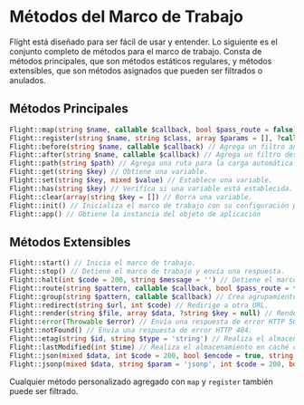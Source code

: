 # Métodos del Marco de Trabajo

Flight está diseñado para ser fácil de usar y entender. Lo siguiente es el conjunto completo de métodos para el marco de trabajo. Consta de métodos principales, que son métodos estáticos regulares, y métodos extensibles, que son métodos asignados que pueden ser filtrados o anulados.

## Métodos Principales

```php
Flight::map(string $name, callable $callback, bool $pass_route = false) // Crea un método personalizado para el marco de trabajo.
Flight::register(string $name, string $class, array $params = [], ?callable $callback = null) // Registra una clase en un método de marco de trabajo.
Flight::before(string $name, callable $callback) // Agrega un filtro antes de un método de marco de trabajo.
Flight::after(string $name, callable $callback) // Agrega un filtro después de un método de marco de trabajo.
Flight::path(string $path) // Agrega una ruta para la carga automática de clases.
Flight::get(string $key) // Obtiene una variable.
Flight::set(string $key, mixed $value) // Establece una variable.
Flight::has(string $key) // Verifica si una variable está establecida.
Flight::clear(array|string $key = []) // Borra una variable.
Flight::init() // Inicializa el marco de trabajo con su configuración predeterminada.
Flight::app() // Obtiene la instancia del objeto de aplicación
```

## Métodos Extensibles

```php
Flight::start() // Inicia el marco de trabajo.
Flight::stop() // Detiene el marco de trabajo y envía una respuesta.
Flight::halt(int $code = 200, string $message = '') // Detiene el marco de trabajo con un código de estado opcional y un mensaje.
Flight::route(string $pattern, callable $callback, bool $pass_route = false) // Asocia un patrón de URL a un callback.
Flight::group(string $pattern, callable $callback) // Crea agrupamientos para URLs, el patrón debe ser una cadena.
Flight::redirect(string $url, int $code) // Redirige a otra URL.
Flight::render(string $file, array $data, ?string $key = null) // Renderiza un archivo de plantilla.
Flight::error(Throwable $error) // Envía una respuesta de error HTTP 500.
Flight::notFound() // Envía una respuesta de error HTTP 404.
Flight::etag(string $id, string $type = 'string') // Realiza el almacenamiento en caché de ETag HTTP.
Flight::lastModified(int $time) // Realiza el almacenamiento en caché con la última modificación HTTP.
Flight::json(mixed $data, int $code = 200, bool $encode = true, string $charset = 'utf8', int $option) // Envía una respuesta JSON.
Flight::jsonp(mixed $data, string $param = 'jsonp', int $code = 200, bool $encode = true, string $charset = 'utf8', int $option) // Envía una respuesta JSONP.
```

Cualquier método personalizado agregado con `map` y `register` también puede ser filtrado.